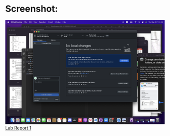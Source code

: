 # Screenshot: 
![Image](scc.png) 
[Lab Report 1](https://github.com/Faisal-alsh/cse15l-lab-reports)
